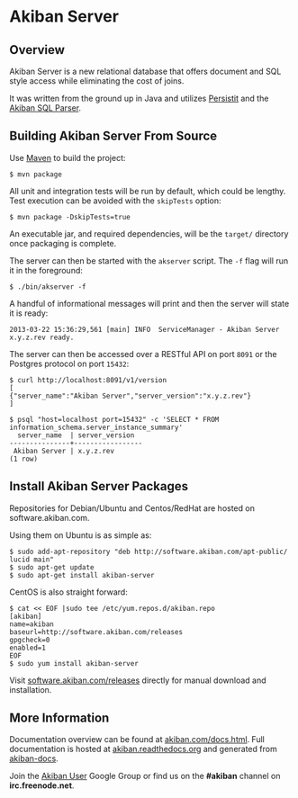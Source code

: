 Akiban Server
=============

Overview
--------

Akiban Server is a new relational database that offers document and SQL style access while eliminating the cost of joins.

It was written from the ground up in Java and utilizes [Persistit](https://github.com/akiban/persistit) and the [Akiban SQL Parser](https://github.com/akiban/sql-parser).


Building Akiban Server From Source
----------------------------------

Use [Maven](http://maven.apache.org) to build the project:

    $ mvn package

All unit and integration tests will be run by default, which could be lengthy. Test execution can be avoided with the `skipTests` option:

    $ mvn package -DskipTests=true

An executable jar, and required dependencies, will be the `target/` directory once packaging is complete.

The server can then be started with the `akserver` script. The `-f` flag will run it in the foreground:

    $ ./bin/akserver -f

A handful of informational messages will print and then the server will state it is ready:

    2013-03-22 15:36:29,561 [main] INFO  ServiceManager - Akiban Server x.y.z.rev ready.

The server can then be accessed over a RESTful API on port `8091` or the Postgres protocol on port `15432`:

    $ curl http://localhost:8091/v1/version
    [
    {"server_name":"Akiban Server","server_version":"x.y.z.rev"}
    ]
    
    $ psql "host=localhost port=15432" -c 'SELECT * FROM information_schema.server_instance_summary'
      server_name  | server_version
    ---------------+-----------------
     Akiban Server | x.y.z.rev
    (1 row)


Install Akiban Server Packages
------------------------------

Repositories for Debian/Ubuntu and Centos/RedHat are hosted on software.akiban.com.

Using them on Ubuntu is as simple as:
    
    $ sudo add-apt-repository "deb http://software.akiban.com/apt-public/ lucid main"
    $ sudo apt-get update
    $ sudo apt-get install akiban-server

CentOS is also straight forward:
    
    $ cat << EOF |sudo tee /etc/yum.repos.d/akiban.repo
    [akiban]
    name=akiban
    baseurl=http://software.akiban.com/releases
    gpgcheck=0
    enabled=1
    EOF
    $ sudo yum install akiban-server

Visit [software.akiban.com/releases](http://software.akiban.com/releases) directly for manual download and installation.


More Information
----------------

Documentation overview can be found at [akiban.com/docs.html](http://akiban.com/docs.html). Full documentation is hosted at [akiban.readthedocs.org](https://akiban.readthedocs.org/en/latest/) and generated from [akiban-docs](https://github.com/akiban/akiban-docs).

Join the [Akiban User](https://groups.google.com/a/akiban.com/d/forum/akiban-user) Google Group or find us on the **#akiban** channel on **irc.freenode.net**.

